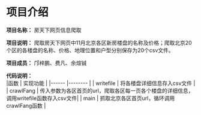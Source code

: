 项目介绍
=================

**项目名称：** 房天下网页信息爬取

**项目说明：** 爬取房天下网页中11月北京各区新房楼盘的名称及价格；爬取北京20个区的各楼盘的名称、价格、地理位置和户型分别保存为20个csv文件。

**项目成员：** 邝梓鹏、费凡、余煊铖

**代码说明：**<br/>
|函数        | 实现功能                                                                          | 
|------      |--------                                                                         |
| writefile  | 将各楼盘详细信息存入csv文件                                                       |
| crawlFang  | 传入参数为各区首页的url，爬取各区每一页各个楼盘的详细信息，调用writefile函数存入csv文件|
| main       | 抓取北京各区首页url，循环调用crawlFang函数                                         |

